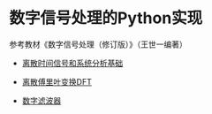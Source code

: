 # 数字信号处理的Python实现

参考教材《数字信号处理（修订版）》（王世一编著）

* [离散时间信号和系统分析基础](https://github.com/mmaayybelin/signal-processing_python/blob/main/%E8%AE%B2%E4%B9%89/%E6%95%B0%E5%AD%97%E4%BF%A1%E5%8F%B7%E5%A4%84%E7%90%86%E7%9A%84Python%E5%AE%9E%E7%8E%B0/%E7%A6%BB%E6%95%A3%E6%97%B6%E9%97%B4%E4%BF%A1%E5%8F%B7%E5%92%8C%E7%B3%BB%E7%BB%9F%E5%88%86%E6%9E%90%E5%9F%BA%E7%A1%80.md)

* [离散傅里叶变换DFT](https://github.com/mmaayybelin/signal-processing_python/blob/main/%E8%AE%B2%E4%B9%89/%E6%95%B0%E5%AD%97%E4%BF%A1%E5%8F%B7%E5%A4%84%E7%90%86%E7%9A%84Python%E5%AE%9E%E7%8E%B0/%E7%A6%BB%E6%95%A3%E5%82%85%E9%87%8C%E5%8F%B6%E5%8F%98%E6%8D%A2DFT.md)

* [数字滤波器](https://github.com/mmaayybelin/signal-processing_python/blob/main/%E8%AE%B2%E4%B9%89/%E6%95%B0%E5%AD%97%E4%BF%A1%E5%8F%B7%E5%A4%84%E7%90%86%E7%9A%84Python%E5%AE%9E%E7%8E%B0/%E6%95%B0%E5%AD%97%E6%BB%A4%E6%B3%A2%E5%99%A8.md)
